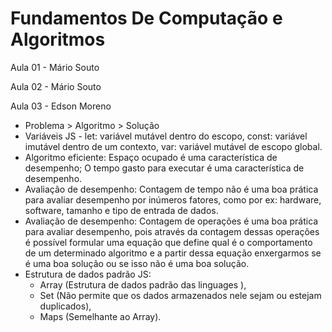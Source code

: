 # Fundamentos De Computação e Algoritmos

Aula 01 - Mário Souto

Aula 02 - Mário Souto

Aula 03 - Edson Moreno
- Problema > Algoritmo > Solução
- Variáveis JS - let: variável mutável dentro do escopo, const: variável imutável dentro de um contexto, var: variável mutável de escopo global.
- Algoritmo eficiente: Espaço ocupado é uma característica de desempenho; O tempo gasto para executar é uma característica de desempenho.
- Avaliação de desempenho: Contagem de tempo não é uma boa prática para avaliar desempenho por inúmeros fatores, como por ex: hardware, software, tamanho e tipo de entrada de dados.
- Avaliação de desempenho: Contagem de operações é uma boa prática para avaliar desempenho, pois através da contagem dessas operações é possível formular uma equação que define qual é o comportamento de um determinado algoritmo e a partir dessa equação enxergarmos se é uma boa solução ou se isso não é uma boa solução.
- Estrutura de dados padrão JS: 
  -  Array (Estrutura de dados padrão das linguages ), 
  -  Set (Não permite que os dados armazenados nele sejam ou estejam duplicados), 
  -  Maps (Semelhante ao Array).

